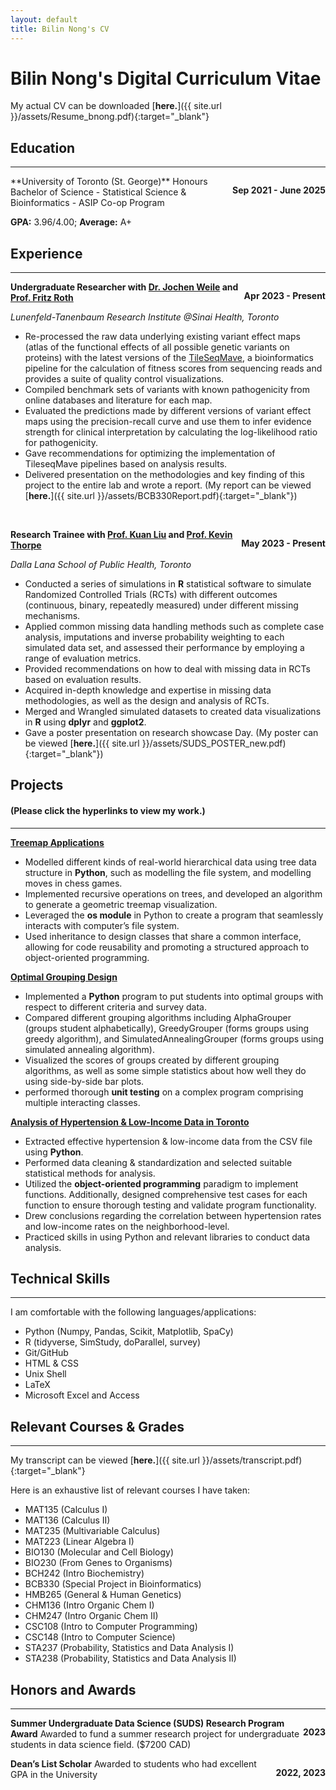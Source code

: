 ```yaml
---
layout: default
title: Bilin Nong's CV
---
```

# Bilin Nong's Digital Curriculum Vitae

My actual CV can be downloaded [**here.**]({{ site.url }}/assets/Resume_bnong.pdf){:target="_blank"}

## Education  
----
<p style="float: right;"><b>Sep 2021 - June 2025</b></p>
**University of Toronto (St. George)**  
Honours Bachelor of Science - Statistical Science & Bioinformatics - ASIP Co-op Program

**GPA:**  3.96/4.00; **Average:** A+


## Experience
----
<p style = "float:right;"><b>Apr 2023 - Present</b></p>

**Undergraduate Researcher with [Dr. Jochen Weile](https://www.linkedin.com/in/jochen-weile-7a665767/?originalSubdomain=ca) and [Prof. Fritz Roth](https://thedonnellycentre.utoronto.ca/faculty/frederick-roth)**

*Lunenfeld-Tanenbaum Research Institute @Sinai Health, Toronto*


* Re-processed the raw data underlying existing variant effect maps (atlas of the functional effects of all possible genetic variants on proteins) with the latest versions of the [TileSeqMave](https://github.com/rothlab/tileseqMave/tree/c60d66c92665467d38ab203b7b18a075e719be87), a bioinformatics pipeline for the calculation of fitness scores from sequencing reads and provides a suite of quality control visualizations.
* Compiled benchmark sets of variants with known pathogenicity from online databases and literature for each map.
* Evaluated the predictions made by different versions of variant effect maps using the precision-recall curve and use them to infer evidence strength for clinical interpretation by calculating the log-likelihood ratio for pathogenicity.
* Gave recommendations for optimizing the implementation of TileseqMave pipelines based on analysis results.
* Delivered presentation on the methodologies and key finding of this project to the entire lab and wrote a report. (My report can be viewed [**here.**]({{ site.url }}/assets/BCB330Report.pdf){:target="_blank"})

&nbsp;

<p style = "float:right;"><b>May 2023 - Present</b></p>

**Research Trainee with [Prof. Kuan Liu](https://www.kuan-liu.com) and [Prof. Kevin Thorpe](https://www.dlsph.utoronto.ca/faculty-profile/thorpe-kevin-e/)** 

*Dalla Lana School of Public Health, Toronto* 


* Conducted a series of simulations in **R** statistical software to simulate Randomized Controlled Trials (RCTs) with different outcomes (continuous, binary, repeatedly measured) under different missing mechanisms.
* Applied common missing data handling methods such as complete case analysis, imputations and inverse probability weighting to each simulated data set, and assessed their performance by employing a range of evaluation metrics.
* Provided recommendations on how to deal with missing data in RCTs based on evaluation results.
* Acquired in-depth knowledge and expertise in missing data methodologies, as well as the design and analysis of RCTs.
* Merged and Wrangled simulated datasets to created data visualizations in **R** using **dplyr** and **ggplot2**.
* Gave a poster presentation on research showcase Day. (My poster can be viewed [**here.**]({{ site.url }}/assets/SUDS_POSTER_new.pdf){:target="_blank"})


## Projects 
#### (Please click the hyperlinks to view my work.)
----
[**Treemap Applications**](https://github.com/Bilin22/Treemaps)
* Modelled different kinds of real-world hierarchical data using tree data structure in **Python**, such as modelling the file system, and modelling moves in chess games.
* Implemented recursive operations on trees, and developed an algorithm to generate a geometric treemap visualization.
* Leveraged the **os module** in Python to create a program that seamlessly interacts with computer’s file system.
* Used inheritance to design classes that share a common interface, allowing for code reusability and promoting a structured approach to object-oriented programming.


[**Optimal Grouping Design**](https://github.com/Bilin22/Forming-Optimal-Groups)
* Implemented a **Python** program to put students into optimal groups with respect to different criteria and survey data.
* Compared different grouping algorithms including AlphaGrouper (groups student alphabetically), GreedyGrouper (forms groups using greedy algorithm), and SimulatedAnnealingGrouper (forms groups using simulated annealing algorithm).
* Visualized the scores of groups created by different grouping algorithms, as well as some simple statistics about how well they do using side-by-side bar plots.
* performed thorough **unit testing** on a complex program comprising multiple interacting classes.  


[**Analysis of Hypertension & Low-Income Data in Toronto**](https://github.com/Bilin22/Hypertension-and-Low-Income)
* Extracted effective hypertension & low-income data from the CSV file using **Python**.
* Performed data cleaning & standardization and selected suitable statistical methods for analysis.
* Utilized the **object-oriented programming** paradigm to implement functions. Additionally, designed comprehensive test cases for each function to ensure thorough testing and validate program functionality.
* Drew conclusions regarding the correlation between hypertension rates and low-income rates on the neighborhood-level.
* Practiced skills in using Python and relevant libraries to conduct data analysis.


## Technical Skills
----
I am comfortable with the following languages/applications:
* Python (Numpy, Pandas, Scikit, Matplotlib, SpaCy)
* R (tidyverse, SimStudy, doParallel, survey)
* Git/GitHub
* HTML & CSS
* Unix Shell
* LaTeX
* Microsoft Excel and Access

## Relevant Courses & Grades
----

My transcript can be viewed [**here.**]({{ site.url }}/assets/transcript.pdf){:target="_blank"}

Here is an exhaustive list of relevant courses I have taken:
* MAT135 (Calculus I)
* MAT136 (Calculus II)
* MAT235 (Multivariable Calculus)
* MAT223 (Linear Algebra I)
* BIO130 (Molecular and Cell Biology)
* BIO230 (From Genes to Organisms)
* BCH242 (Intro Biochemistry)
* BCB330 (Special Project in Bioinformatics)
* HMB265 (General & Human Genetics)
* CHM136 (Intro Organic Chem I)
* CHM247 (Intro Organic Chem II)
* CSC108 (Intro to Computer Programming)
* CSC148 (Intro to Computer Science)
* STA237 (Probability, Statistics and Data Analysis I)
* STA238 (Probability, Statistics and Data Analysis II)


## Honors and Awards
----
<p style = "float:right;"><b>2023</b></p>

**Summer Undergraduate Data Science (SUDS) Research Program Award**
Awarded to fund a summer research project for undergraduate students in data science field. ($7200 CAD)

<p style = "float:right;"><b>2022, 2023</b></p>

**Dean’s List Scholar**
Awarded to students who had excellent GPA in the University
